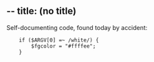 --
title: (no title)
--
<p>Self-documenting code, found today by accident:</p>

<pre><code>    if ($ARGV[0] =~ /white/) {
        $fgcolor = "#ffffee";
    }
</code></pre>